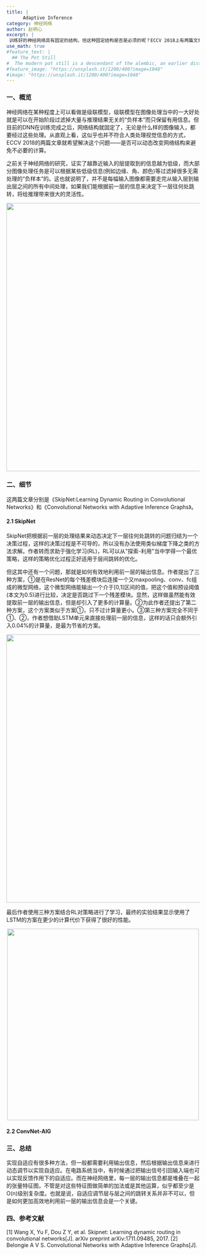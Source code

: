 ```yaml
---
title: |
      Adaptive Inference
category: 神经网络
author: 赵明心
excerpt: |
 训练好的神经网络具有固定的结构，但这种固定结构是否是必须的呢？ECCV 2018上有两篇文章对这个问题进行了研究。他们使用了不同的方法在推理阶段动态改变网络结构，这一方面减少了推理过程的计算量，另一方面也因为这种类似正则化或者Dropout的操作提高了模型的泛化能力。
use_math: true
#feature_text: |
  ## The Pot Still
#  The modern pot still is a descendant of the alembic, an earlier distillation device
#feature_image: "https://unsplash.it/1200/400?image=1048"
#image: "https://unsplash.it/1200/400?image=1048"
---
```


### 一、概览
神经网络在某种程度上可以看做是级联模型，级联模型在图像处理当中的一大好处就是可以在开始阶段过滤掉大量与推理结果无关的“负样本”而只保留有用信息。但目前的DNN在训练完成之后，网络结构就固定了，无论是什么样的图像输入，都要经过这些处理。从直观上看，这似乎也并不符合人类处理视觉信息的方式，ECCV 2018的两篇文章就希望解决这个问题——是否可以动态改变网络结构来避免不必要的计算。

之前关于神经网络的研究，证实了越靠近输入的层提取到的信息越为低级，而大部分图像处理任务是可以根据某些低级信息(例如边缘、角、颜色)等过滤掉很多无需处理的“负样本”的。这也就说明了，并不是每幅输入图像都需要走完从输入层到输出层之间的所有中间处理，如果我们能根据前一层的信息来决定下一层往何处跳转，将给推理带来很大的灵活性。

<center>
<img src="http://wx3.sinaimg.cn/large/41f56ddcly1fxa4sc9f4ij213o05pabw.jpg" width="700px">
</center>

### 二、细节

这两篇文章分别是《SkipNet:Learning Dynamic Routing in Convolutional Networks》和《Convolutional Networks with Adaptive Inference Graphs》。

#### 2.1 SkipNet

SkipNet把根据前一层的处理结果来动态决定下一层往何处跳转的问题归结为一个决策过程，这样的决策过程是不可导的，所以没有办法使用类似梯度下降之类的方法求解。作者转而求助于强化学习(RL)，RL可以从"探索-利用"当中学得一个最优策略，这样的策略优化过程正好适用于层间跳转的优化。

但这其中还有一个问题，那就是如何有效地利用前一层的输出信息。作者提出了三种方案，①是在ResNet的每个残差模块后连接一个又maxpooling、conv、fc组成的微型网络，这个微型网络能输出一个介于[0,1]区间的值，把这个值和预设阈值(本文为0.5)进行比较，决定是否跳过下一个残差模块。显然，这样做虽然能有效提取前一层的输出信息，但是却引入了更多的计算量。②为此作者还提出了第二种方案，这个方案类似于方案①，只不过计算量更小。③第三种方案完全不同于①、②，作者想借助LSTM单元来直接处理前一层的信息，这样的话只会额外引入0.04%的计算量，是最为节省的方案。

<center>
<img src="http://wx1.sinaimg.cn/large/41f56ddcly1fxa4saceo2j213w09ft9z.jpg" width="700px">
</center>

最后作者使用三种方案结合RL对策略进行了学习，最终的实验结果显示使用了LSTM的方案在更少的计算代价下获得了很好的性能。

<center>
<img src="http://wx4.sinaimg.cn/large/41f56ddcly1fxa4s87w1fj20sl0ckwgg.jpg" width="500px">
</center>

#### 2.2 ConvNet-AIG


### 三、总结

实现自适应有很多种方法，但一般都需要利用输出信息，然后根据输出信息来进行动态调节以实现自适应。在电路系统当中，有时候通过把输出信号引回输入端也可以实现反馈作用下的自适应。而在神经网络里，每一层的输出信息都是堆叠在一起的张量特征图，不管是对这些特征图做简单的加法或是其他运算，似乎都至少是O(n)级别复杂度。也就是说，自适应调节层与层之间的跳转关系并非不可以，但是如何更加高效地利用前一层的输出信息会是一个关键。

### 四、参考文献

[1] Wang X, Yu F, Dou Z Y, et al. Skipnet: Learning dynamic routing in convolutional networks[J]. arXiv preprint arXiv:1711.09485, 2017.
[2] Belongie A V S. Convolutional Networks with Adaptive Inference Graphs[J].
